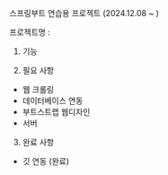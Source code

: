 스프링부트 연습용 프로젝트 (2024.12.08 ~ )

프로젝트명 :


1. 기능



2. 필요 사항
- 웹 크롤링
- 데이터베이스 연동
- 부트스트랩 웹디자인
- 서버


3. 완료 사항
- 깃 연동 (완료)